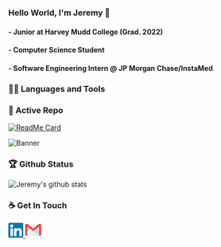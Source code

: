 ### Hello World, I'm Jeremy 👋

#### - Junior at Harvey Mudd College (Grad. 2022)
#### - Computer Science Student
#### - Software Engineering Intern @ JP Morgan Chase/InstaMed


### 👨‍💻 Languages and Tools


### 👀 Active Repo

[![ReadMe Card](https://github-readme-stats.vercel.app/api/pin/?username=JeremyTsaii&repo=hyperplanner&show_owner=true)](https://github.com/anuraghazra/github-readme-stats)

![Banner](https://iili.io/dKj5lf.png)


### 🏆 Github Status

![Jeremy's github stats](https://github-readme-stats.vercel.app/api?username=JeremyTsaii&count_private=true&show_icons=true&theme=tokyonight)


### ☕ Get In Touch

<a href="https://www.linkedin.com/in/jeremytsaii/">
    <img alt="Jeremy | Linkedin" width="30px" src="https://github.com/hargun79/hargun79/blob/master/Assets/Linkedin.svg" />
</a>

<a href="mailto:jeremytsai331@gmail.com">
    <img alt="Jeremy | Gmail" width="32px" src="https://github.com/hargun79/hargun79/blob/master/Assets/Gmail.svg" />
</a>



